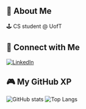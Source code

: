 ## 👾 About Me
🕹️ CS student @ UofT  

## 🔗 Connect with Me

[![LinkedIn](https://img.shields.io/badge/LinkedIn-0A66C2?style=flat-square&logo=linkedin&logoColor=white&labelColor=000000)]((https://www.linkedin.com/in/xiaohan-m-969668336/))


## 🎮 My GitHub XP
![GitHub stats](https://github-readme-stats.vercel.app/api?username=xh-ma&show_icons=true&theme=tokyonight&bg_color=000000&title_color=00ff00&icon_color=ff69b4)
![Top Langs](https://github-readme-stats.vercel.app/api/top-langs/?username=xh-ma&layout=compact&bg_color=000000&title_color=00ff00&text_color=ffffff&icon_color=ff69b4)






